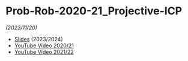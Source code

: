 # Prob-Rob-2020-21_Projective-ICP

_(2023/11/20)_

- [Slides](/doc/lectures/prob-rob-2023-24_24_projective-icp.pdf) (2023/2024)
- [YouTube Video 2020/21](https://youtu.be/d7K2e4wB0sc)
- [YouTube Video 2021/22](https://youtu.be/yXkdVkLCQ6M)

